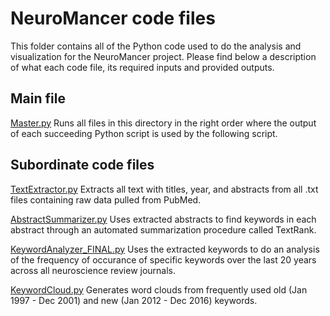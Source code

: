 # NeuroMancer code files 
This folder contains all of the Python code used to do the analysis and visualization for the NeuroMancer project. Please find below a description of what each code file, its required inputs and provided outputs. 

## Main file
[Master.py](https://github.com/MiningMyBusiness/NeuroMancer/raw/master/Code/Master.py)
Runs all files in this directory in the right order where the output of each succeeding Python script is used by the following script. 

## Subordinate code files
[TextExtractor.py](https://github.com/MiningMyBusiness/NeuroMancer/raw/master/Code/TextExtractor.py)
Extracts all text with titles, year, and abstracts from all .txt files containing raw data pulled from PubMed. 

[AbstractSummarizer.py](https://github.com/MiningMyBusiness/NeuroMancer/raw/master/Code/AbstractSummarizer.py)
Uses extracted abstracts to find keywords in each abstract through an automated summarization procedure called TextRank. 

[KeywordAnalyzer_FINAL.py](https://github.com/MiningMyBusiness/NeuroMancer/raw/master/Code/KeywordAnalyzer_FINAL.py)
Uses the extracted keywords to do an analysis of the frequency of occurance of specific keywords over the last 20 years across all neuroscience review journals. 

[KeywordCloud.py](https://github.com/MiningMyBusiness/NeuroMancer/raw/master/Code/KeywordCloud.py)
Generates word clouds from frequently used old (Jan 1997 - Dec 2001) and new (Jan 2012 - Dec 2016) keywords. 
